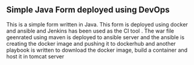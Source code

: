 ## Simple Java Form deployed using DevOps  

This is a simple form written in Java. This form is deployed using docker and ansible and Jenkins has been used as the CI tool .
The war file geenrated using maven is deployed to ansible server and the ansible is creating the docker image and pushing it to dockerhub and another playbook is written to download the docker image, build a container and host it in tomcat server

